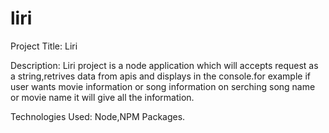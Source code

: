 # liri


Project Title: Liri

Description: Liri project is a node application which will accepts request as a string,retrives data from apis and displays in the console.for example if user wants movie information or song information on serching song name or movie name it will give all the information.

Technologies Used: Node,NPM Packages.
